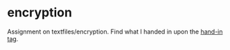 # encryption

Assignment on textfiles/encryption. Find what I handed in upon the
[hand-in tag](https://github.com/goedel-gang/encryption/tree/hand-in).
